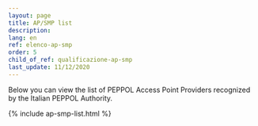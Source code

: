 ```yaml
---
layout: page
title: AP/SMP list
description:
lang: en
ref: elenco-ap-smp
order: 5
child_of_ref: qualificazione-ap-smp
last_update: 11/12/2020
---
```


Below you can view the list of PEPPOL Access Point Providers recognized by the Italian PEPPOL Authority.

{% include ap-smp-list.html %}
